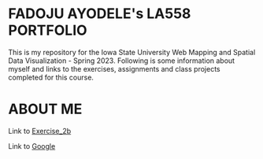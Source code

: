 # FADOJU AYODELE's LA558 PORTFOLIO

This is my repository for the Iowa State University Web Mapping and Spatial Data Visualization - Spring 2023. 
Following is some information about myself and links to the exercises, assignments and class projects completed for this course.

# ABOUT ME

Link to [Exercise_2b](Exercises/Ex2b_Map.png)

Link to [Google](https://www.google.com)
